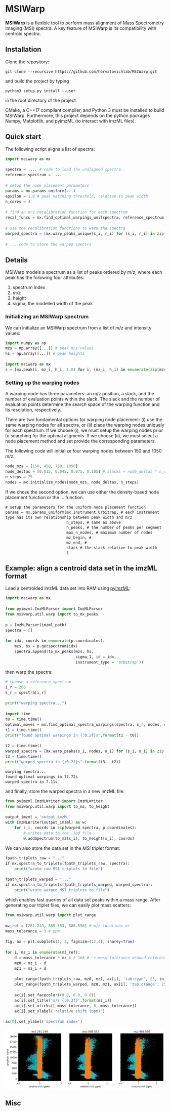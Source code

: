 # MSIWarp
**MSIWarp** is a flexible tool to perform mass alignment of Mass Spectrometry Imaging (MSI) spectra. A key feature of MSIWarp is its compatibility with centroid spectra.

## Installation
Clone the repository:
```
git clone --recursive https://github.com/horvatovichlab/MSIWarp.git
```
and build the project by typing
```
python3 setup.py install --user
```
in the root directory of the project.

CMake, a C++17 compliant compiler, and Python 3 must be installed to build MSIWarp. Furthermore, this project depends on the python packages Numpy, Matplotlib, and pyimzML (to interact with imzML files).

## Quick start
The following script aligns a list of spectra:
```python
import msiwarp as mx

spectra =  ... # code to load the unaligned spectra
reference_spectrum =  ... 

# setup the node placement parameters
params = mx.params_uniform(...)
epsilon = 1.0 # peak matching threshold, relative to peak width
n_cores = 4

# find an m/z recalibration function for each spectrum
recal_funcs = mx.find_optimal_warpings_uni(spectra, reference_spectrum, params, epsilon, n_cores)

# use the recalibration functions to warp the spectra
warped_spectra = [mx.warp_peaks_unique(s_i, r_i) for (s_i, r_i) in zip(spectra, recal_funcs)

# ... code to store the warped spectra

```

## Details
MSIWarp models a spectrum as a list of peaks ordered by *m/z*, where each peak has the following four attributes: 
1. spectrum index
2. *m/z*
3. height
4. sigma, the modelled width of the peak

### Initializing an MSIWarp spectrum
We can initialize an MSIWarp spectrum from a list of *m/z* and intensity values:
```python
import numpy as np
mzs = np.array([...]) # peak m/z values
hs = np.array([...]) # peak heights

import msiwarp as mx
s = [mx.peak(i, mz_i, h_i, 1.0) for i, (mz_i, h_i) in enumerate(zip(mzs, hs))]
```

### Setting up the warping nodes
A warping node has three parameters: an m/z position, a slack, and the number of evaluation points within the slack. The slack and the number of evaluation points determine the search space of the warping function and its resolution, respectively.

There are two fundamental options for warping node placement: (i) use the same warping nodes for all spectra, or (ii) place the warping nodes uniquely for each spectrum. If we choose (i), we must setup the warping nodes prior to searching for the optimal aligments. If we choose (ii), we must select a node placement method and set provide the corresponding parameters. 

The following code will initialize four warping nodes between 150 and 1050 *m/z*. 
```python
node_mzs = [150, 450, 750, 1050]
node_deltas = [0.015, 0.045, 0.075, 0.105] # slacks = node_deltas * n_steps
n_steps = 25 
nodes = mx.initialize_nodes(node_mzs, node_deltas, n_steps)
```

If we chose the second option, we can use either the density-based node placement function or the ... function.
```
# setup the parameters for the uniform node placement function
params = mx.params_uniform(mx.Instrument.Orbitrap, # each instrument type has its own relationship between peak width and m/z
                           n_steps, # same as above
                           n_peaks, # the number of peaks per segment
                           max_n_nodes, # maximum number of nodes
                           mz_begin, # 
                           mz_end, #
                           slack # the slack relative to peak width
                           )
```

## Example: align a centroid data set in the imzML format
Load a centroided imzML data set into RAM using [pyimzML](https://github.com/alexandrovteam/pyimzML):

```python
import msiwarp as mx

from pyimzml.ImzMLParser import ImzMLParser
from msiwarp.util.warp import to_mx_peaks

p = ImzMLParser(imzml_path)
spectra = []

for idx, coords in enumerate(p.coordinates):
    mzs, hs = p.getspectrum(idx)    
    spectra.append(to_mx_peaks(mzs, hs,
                               sigma_1, id = idx,
                               instrument_type = 'orbitrap'))

```

then warp the spectra:

```python
# choose a reference spectrum
i_r = 200
s_r = spectra[i_r]

print("warping spectra...")

import time
t0 = time.time()
optimal_moves = mx.find_optimal_spectra_warpings(spectra, s_r, nodes, epsilon)
t1 = time.time()
print("found optimal warpings in {:0.2f}s".format(t1 - t0))

t2 = time.time()
warped_spectra = [mx.warp_peaks(s_i, nodes, o_i) for (s_i, o_i) in zip(spectra, optimal_moves)]
t3 = time.time()
print("warped spectra in {:0.2f}s".format(t3 - t2))
```

    warping spectra...
    found optimal warpings in 77.72s
    warped spectra in 7.11s

and finally, store the warped spectra in a new imzML file:

```python
from pyimzml.ImzMLWriter import ImzMLWriter
from msiwarp.util.warp import to_mz, to_height

output_imzml = 'output.imzML'
with ImzMLWriter(output_imzml) as w:
    for s_i, coords in zip(warped_spectra, p.coordinates):
        # writes data to the .ibd file
        w.addSpectrum(to_mz(s_i), to_height(s_i), coords)
```

We can also store the data set in the *MSI triplet* format:
```python
fpath_triplets_raw = "..."
if mx.spectra_to_triplets(fpath_triplets_raw, spectra):
    print("wrote raw MSI triplets to file")

fpath_triplets_warped = "..."
if mx.spectra_to_triplets(fpath_triplets_warped, warped_spectra):
    print("wrote warped MSI triplets to file")
```
which enables fast queries of all data set peaks within a mass range. After generating our triplet files, we can easily plot mass scatters:

```python
from msiwarp.util.warp import plot_range

mz_ref = [281.249, 885.553, 886.556] # m/z locations of 
mass_tolerance = 3 # ppm

fig, ax = plt.subplots(1, 3, figsize=(12,4), sharey=True)

for i, mz_i in enumerate(mz_ref):
    d = mass_tolerance * mz_i / 1e6 # -+ mass_tolerance around reference mass 
    mz0 = mz_i - d
    mz1 = mz_i + d    
    
    plot_range(fpath_triplets_raw, mz0, mz1, ax[i], 'tab:cyan', 25, in_ppm=True)
    plot_range(fpath_triplets_warped, mz0, mz1, ax[i], 'tab:orange', 25, in_ppm=True)
    
    ax[i].set_facecolor((0.0, 0.0, 0.0))
    ax[i].set_title('m/z {:0.3f}'.format(mz_i))
    ax[i].set_xticks([-mass_tolerance, 0, mass_tolerance])
    ax[i].set_xlabel('relative shift (ppm)')
    
ax[0].set_ylabel('spectrum index')
```

![DESI MASS SCATTER](/docs/mass_scatter_desi.png)

## Misc

